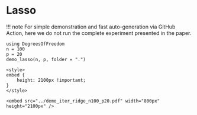 # Lasso

!!! note
    For simple demonstration and fast auto-generation via GitHub Action, here we do not run the complete experiment presented in the paper. 

```@example
using DegreesOfFreedom
n = 100
p = 20
demo_lasso(n, p, folder = ".")
```

```@raw html
<style>
embed {
    height: 2100px !important;
}
</style>

<embed src="../demo_iter_ridge_n100_p20.pdf" width="800px" height="2100px" />
```

